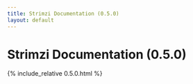 ```yaml
---
title: Strimzi Documentation (0.5.0)
layout: default
---
```


<h1>Strimzi Documentation (0.5.0)</h1>

{% include_relative 0.5.0.html %}
